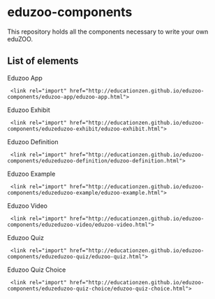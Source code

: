 eduzoo-components
=================

This repository holds all the components necessary to write your own eduZOO.

List of elements
-------------------

Eduzoo App

` <link rel="import" href="http://educationzen.github.io/eduzoo-components/eduzoo-app/eduzoo-app.html">`

Eduzoo Exhibit

` <link rel="import" href="http://educationzen.github.io/eduzoo-components/eduzeduzoo-exhibit/eduzoo-exhibit.html">`


Eduzoo Definition

` <link rel="import" href="http://educationzen.github.io/eduzoo-components/eduzeduzoo-definition/eduzoo-definition.html">`


Eduzoo Example

` <link rel="import" href="http://educationzen.github.io/eduzoo-components/eduzeduzoo-example/eduzoo-example.html">`

Eduzoo Video

` <link rel="import" href="http://educationzen.github.io/eduzoo-components/eduzeduzoo-video/eduzoo-video.html">`


Eduzoo Quiz

` <link rel="import" href="http://educationzen.github.io/eduzoo-components/eduzeduzoo-quiz/eduzoo-quiz.html">`

Eduzoo Quiz Choice

` <link rel="import" href="http://educationzen.github.io/eduzoo-components/eduzeduzoo-quiz-choice/eduzoo-quiz-choice.html">`

